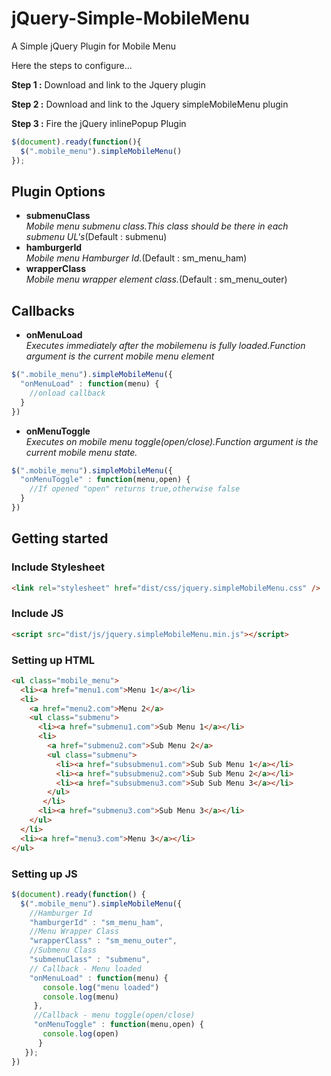 # jQuery-Simple-MobileMenu

A Simple jQuery Plugin for Mobile Menu

Here the steps to configure...

**Step 1 \:** Download and link to the Jquery plugin

**Step 2 \:** Download and link to the Jquery simpleMobileMenu plugin

**Step 3 \:** Fire the jQuery inlinePopup Plugin 
```js
$(document).ready(function(){
  $(".mobile_menu").simpleMobileMenu()
});
```

## Plugin Options

*  **submenuClass**<br/>
_Mobile menu submenu class.This class should be there in each submenu UL's_(Default : submenu)
*  **hamburgerId**<br/>
_Mobile menu Hamburger Id._(Default : sm_menu_ham)
*  **wrapperClass**<br/>
_Mobile menu wrapper element class._(Default : sm_menu_outer)

## Callbacks

*  **onMenuLoad**<br/>
_Executes immediately after the mobilemenu is fully loaded.Function argument is the current mobile menu element_
```js
$(".mobile_menu").simpleMobileMenu({
  "onMenuLoad" : function(menu) { 
    //onload callback
  }
})
```
*  **onMenuToggle**<br/>
_Executes on mobile menu toggle(open/close).Function argument is the current mobile menu state._
```js
$(".mobile_menu").simpleMobileMenu({
  "onMenuToggle" : function(menu,open) { 
    //If opened "open" returns true,otherwise false
  }
})
```
## Getting started

### Include Stylesheet
```html
<link rel="stylesheet" href="dist/css/jquery.simpleMobileMenu.css" />
```

### Include JS
```html
<script src="dist/js/jquery.simpleMobileMenu.min.js"></script>
```

### Setting up HTML
```html
<ul class="mobile_menu">
  <li><a href="menu1.com">Menu 1</a></li>
  <li>
    <a href="menu2.com">Menu 2</a>
    <ul class="submenu">
      <li><a href="submenu1.com">Sub Menu 1</a></li>
      <li>
        <a href="submenu2.com">Sub Menu 2</a>
        <ul class="submenu">
          <li><a href="subsubmenu1.com">Sub Sub Menu 1</a></li>
          <li><a href="subsubmenu2.com">Sub Sub Menu 2</a></li>
          <li><a href="subsubmenu3.com">Sub Sub Menu 3</a></li>
        </ul>
       </li>
      <li><a href="submenu3.com">Sub Menu 3</a></li>
    </ul>
  </li>
  <li><a href="menu3.com">Menu 3</a></li>
</ul>
```

### Setting up JS
```js
$(document).ready(function() {
  $(".mobile_menu").simpleMobileMenu({
    //Hamburger Id
    "hamburgerId" : "sm_menu_ham", 
    //Menu Wrapper Class
    "wrapperClass" : "sm_menu_outer", 
    //Submenu Class
    "submenuClass" : "submenu",
    // Callback - Menu loaded 
    "onMenuLoad" : function(menu) {
       console.log("menu loaded")
       console.log(menu)
     },
     //Callback - menu toggle(open/close)
     "onMenuToggle" : function(menu,open) {
       console.log(open)
      }
   });
})
```
